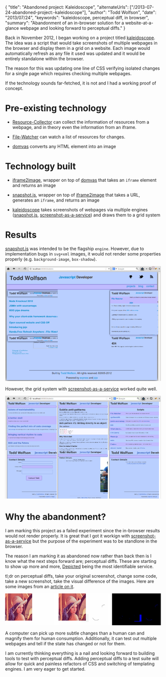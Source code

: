 {
  "title": "Abandoned project: Kaleidoscope",
  "alternateUrls": ["/2013-07-24-abandoned-project:-kaleidoscope"],
  "author": "Todd Wolfson",
  "date": "2013/07/24",
  "keywords": "kaleidoscope, perceptual diff, in browser",
  "summary": "Abandonment of an in-browser solution for a website-at-a-glance webpage and looking forward to perceptual diffs."
}

Back in November 2012, I began working on a project titled [kaleidoscope][]. The idea was a script that would take screenshots of multiple webpages in the browser and display them in a grid on a website. Each image would automatically refresh as any file it used was updated and it would be entirely standalone within the browser.

[kaleidoscope]: https://github.com/twolfson/kaleidoscope

The reason for this was updating one line of CSS verifying isolated changes for a single page which requires checking multiple webpages.

If the technology sounds far-fetched, it is not and I had a working proof of concept.

# Pre-existing technology

- [Resource-Collector][rc] can collect the information of resources from a webpage, and in theory even the information from an iframe.

- [File-Watcher][fw] can watch a list of resources for changes.

- [domvas][] converts any HTML element into an image

[rc]: https://github.com/twolfson/Resource-Collector
[fw]: https://github.com/twolfson/File-Watcher
[domvas]: https://github.com/pbakaus/domvas

# Technology built

- [iframe2image][], wrapper on top of [domvas][] that takes an `iframe` element and returns an image

- [snapshot.js][], wrapper on top of [iframe2image][] that takes a URL, generates an `iframe`, and returns an image

- [kaleidoscope][] takes screenshots of webpages via multiple engines ([snapshot.js][], [screenshot-as-a-service][]) and draws them to a grid system

[iframe2image]: https://github.com/twolfson/iframe2image
[snapshot.js]: https://github.com/twolfson/snapshot
[screenshot-as-a-service]: https://github.com/fzaninotto/screenshot-as-a-service

# Results
[snapshot.js][] was intended to be the flagship `engine`. However, due to implementation bugs in `svg+xml` images, it would not render some properties properly (e.g. `background-image`, `box-shadow`).

[![snapshot.js working][kaleido-snapshot]][kaleido-snapshot]

[kaleido-snapshot]: /public/images/articles/kaleido-snapshot.png

However, the grid system with [screenshot-as-a-service][] worked quite well.

[![screenshot-as-a-service working][kaleido-screenshot]][kaleido-screenshot]

[kaleido-screenshot]: /public/images/articles/kaleido-screenshot-as-a-service.png

# Why the abandonment?
I am marking this project as a failed experiment since the in-browser results would not render properly. It is great that I got it workign with [screenshot-as-a-service][] but the purpose of the experiment was to be standlone in the browser.

The reason I am marking it as abandoned now rather than back then is I know what the next steps forward are; perceptual diffs. These are starting to show up more and more, [Depicted][dpxdt] being the most identifiable service.

[dpxdt]: https://github.com/bslatkin/dpxdt

tl;dr on perceptual diffs, take your original screenshot, change some code, take a new screenshot, take the visual difference of the images. Here are some images from an [article on it][aurora2].

[![Perceptual diff][perceptual-diff]][perceptual-diff]

[aurora2]: http://tilander.org/aurora2/Comparing_Images/
[perceptual-diff]: /public/images/articles/kaleido-perceptual-diff.png

A computer can pick up more subtle changes than a human can and magnify them for human consumption. Additionally, it can test out multiple webpages and tell if the state has changed or not for them.

I am currently thinking everything is a nail and looking forward to building tools to test with perceptual diffs. Adding perceptual diffs to a test suite will allow for quick and painless refactors of CSS and switching of templating engines. I am very eager to get started.
